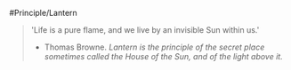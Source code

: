 #Principle/Lantern

> 'Life is a pure flame, and we live by an invisible Sun within us.' 
> - Thomas Browne. 
> *Lantern is the principle of the secret place sometimes called the House of the Sun, and of the light above it.*
